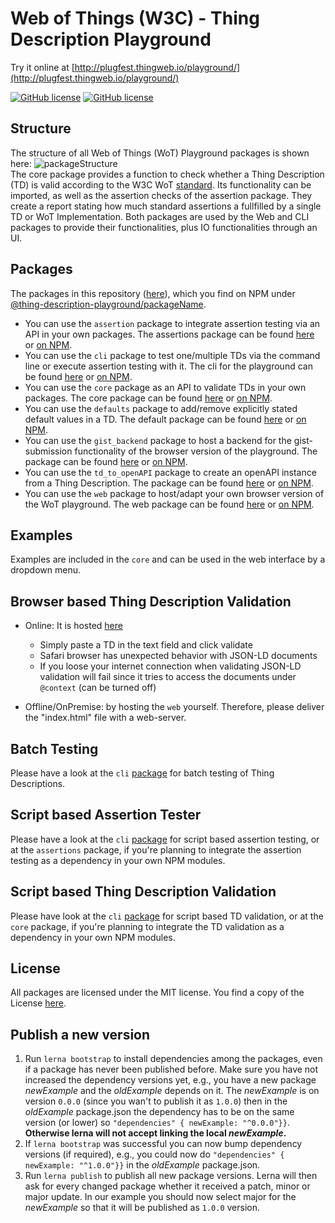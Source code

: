 # Web of Things (W3C) - Thing Description Playground

Try it online at [http://plugfest.thingweb.io/playground/](http://plugfest.thingweb.io/playground/)  

[![GitHub license](https://img.shields.io/github/license/thingweb/thingweb-playground)](./LICENSE.md)
[![GitHub license](https://img.shields.io/github/workflow/status/thingweb/thingweb-playground/Default%20CI%20Pipeline)](./LICENSE.md)

## Structure

The structure of all Web of Things (WoT) Playground packages is shown here: ![packageStructure](https://i.imgur.com/RTG02d8.png)  
The core package provides a function to check whether a Thing Description (TD) is valid according to the W3C WoT [standard](https://w3c.github.io/wot-thing-description/#).
Its functionality can be imported, as well as the assertion checks of the assertion package.
They create a report stating how much standard assertions a fullfilled by a single TD or WoT Implementation.
Both packages are used by the Web and CLI packages to provide their functionalities, plus IO functionalities through an UI.

## Packages

The packages in this repository ([here](./packages)), which you find on NPM under [@thing-description-playground/packageName](https://www.npmjs.com/search?q=%40thing-description-playground).

* You can use the `assertion` package to integrate assertion testing via an API in your own packages. The assertions package can be found [here](./packages/assertions/) or [on NPM](https://www.npmjs.com/package/@thing-description-playground/assertions).
* You can use the `cli` package to test one/multiple TDs via the command line or execute assertion testing with it. The cli for the playground can be found [here](./packages/cli/) or [on NPM](https://www.npmjs.com/package/@thing-description-playground/cli).
* You can use the `core` package as an API to validate TDs in your own packages. The core package can be found [here](./packages/core/) or [on NPM](https://www.npmjs.com/package/@thing-description-playground/core).
* You can use the `defaults` package to add/remove explicitly stated default values in a TD. The default package can be found [here](./packages/defaults/) or [on NPM](https://www.npmjs.com/package/@thing-description-playground/defaults).
* You can use the `gist_backend` package to host a backend for the gist-submission functionality of the browser version of the playground. The package can be found [here](./packages/gist_backend) or [on NPM](https://www.npmjs.com/package/@thing-description-playground/gist_backend).
* You can use the `td_to_openAPI` package to create an openAPI instance from a Thing Description. The package can be found [here](./packages/td_to_openAPI) or [on NPM](https://www.npmjs.com/package/@thing-description-playground/td_to_openapi).
* You can use the `web` package to host/adapt your own browser version of the WoT playground. The web package can be found [here](./packages/web/) or [on NPM](https://www.npmjs.com/package/@thing-description-playground/web).

## Examples

Examples are included in the `core` and can be used in the web interface by a dropdown menu.

## Browser based Thing Description Validation

* Online: It is hosted [here](http://plugfest.thingweb.io/playground/)
  * Simply paste a TD in the text field and click validate
  * Safari browser has unexpected behavior with JSON-LD documents
  * If you loose your internet connection when validating JSON-LD validation will fail since it tries to access the documents under `@context` (can be turned off)

* Offline/OnPremise: by hosting the `web` yourself. Therefore, please deliver the "index.html" file with a web-server.

## Batch Testing

Please have a look at the `cli` [package](https://github.com/thingweb/thingweb-playground/tree/master/packages/cli#batch-testing) for batch testing of Thing Descriptions.

## Script based Assertion Tester

Please have a look at the `cli` [package](https://github.com/thingweb/thingweb-playground/tree/master/packages/cli#script-based-assertion-tester--a-parameter) for script based assertion testing, or at the `assertions` package, if you're planning to integrate the assertion testing as a dependency in your own NPM modules.

## Script based Thing Description Validation

Please have look at the `cli` [package](https://github.com/thingweb/thingweb-playground/tree/master/packages/cli#script-based-thing-description-validation) for script based TD validation, or at the `core` package, if you're planning to integrate the TD validation as a dependency in your own NPM modules.

## License

All packages are licensed under the MIT license. You find a copy of the License [here](./LICENSE.md).

## Publish a new version

1. Run `lerna bootstrap` to install dependencies among the packages, even if a package has never been published before. Make sure you have not increased the dependency versions yet, e.g., you have a new package *newExample* and the *oldExample* depends on it. The *newExample* is on version `0.0.0` (since you wan't to publish it as `1.0.0`) then in the *oldExample* package.json the dependency has to be on the same version (or lower) so `"dependencies" { newExample: "^0.0.0"}}`. **Otherwise lerna will not accept linking the local *newExample*.**
2. If `lerna bootstrap` was successful you can now bump dependency versions (if required), e.g., you could now do `"dependencies" { newExample: "^1.0.0"}}` in the *oldExample* package.json.
3. Run `lerna publish` to publish all new package versions. Lerna will then ask for every changed package whether it received a patch, minor or major update. In our example you should now select major for the *newExample* so that it will be published as `1.0.0` version.
